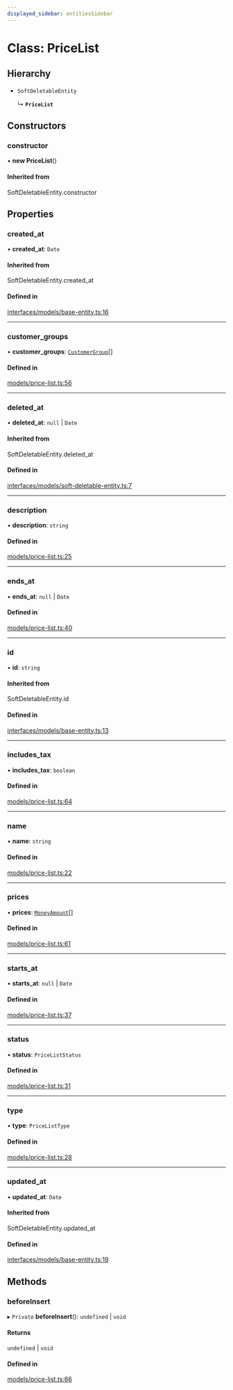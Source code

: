 ```yaml
---
displayed_sidebar: entitiesSidebar
---
```


# Class: PriceList

## Hierarchy

- `SoftDeletableEntity`

  ↳ **`PriceList`**

## Constructors

### constructor

• **new PriceList**()

#### Inherited from

SoftDeletableEntity.constructor

## Properties

### created\_at

• **created\_at**: `Date`

#### Inherited from

SoftDeletableEntity.created\_at

#### Defined in

[interfaces/models/base-entity.ts:16](https://github.com/cloudnepal/medusa/blob/546577a8/packages/medusa/src/interfaces/models/base-entity.ts#L16)

___

### customer\_groups

• **customer\_groups**: [`CustomerGroup`](CustomerGroup.md)[]

#### Defined in

[models/price-list.ts:56](https://github.com/cloudnepal/medusa/blob/546577a8/packages/medusa/src/models/price-list.ts#L56)

___

### deleted\_at

• **deleted\_at**: ``null`` \| `Date`

#### Inherited from

SoftDeletableEntity.deleted\_at

#### Defined in

[interfaces/models/soft-deletable-entity.ts:7](https://github.com/cloudnepal/medusa/blob/546577a8/packages/medusa/src/interfaces/models/soft-deletable-entity.ts#L7)

___

### description

• **description**: `string`

#### Defined in

[models/price-list.ts:25](https://github.com/cloudnepal/medusa/blob/546577a8/packages/medusa/src/models/price-list.ts#L25)

___

### ends\_at

• **ends\_at**: ``null`` \| `Date`

#### Defined in

[models/price-list.ts:40](https://github.com/cloudnepal/medusa/blob/546577a8/packages/medusa/src/models/price-list.ts#L40)

___

### id

• **id**: `string`

#### Inherited from

SoftDeletableEntity.id

#### Defined in

[interfaces/models/base-entity.ts:13](https://github.com/cloudnepal/medusa/blob/546577a8/packages/medusa/src/interfaces/models/base-entity.ts#L13)

___

### includes\_tax

• **includes\_tax**: `boolean`

#### Defined in

[models/price-list.ts:64](https://github.com/cloudnepal/medusa/blob/546577a8/packages/medusa/src/models/price-list.ts#L64)

___

### name

• **name**: `string`

#### Defined in

[models/price-list.ts:22](https://github.com/cloudnepal/medusa/blob/546577a8/packages/medusa/src/models/price-list.ts#L22)

___

### prices

• **prices**: [`MoneyAmount`](MoneyAmount.md)[]

#### Defined in

[models/price-list.ts:61](https://github.com/cloudnepal/medusa/blob/546577a8/packages/medusa/src/models/price-list.ts#L61)

___

### starts\_at

• **starts\_at**: ``null`` \| `Date`

#### Defined in

[models/price-list.ts:37](https://github.com/cloudnepal/medusa/blob/546577a8/packages/medusa/src/models/price-list.ts#L37)

___

### status

• **status**: `PriceListStatus`

#### Defined in

[models/price-list.ts:31](https://github.com/cloudnepal/medusa/blob/546577a8/packages/medusa/src/models/price-list.ts#L31)

___

### type

• **type**: `PriceListType`

#### Defined in

[models/price-list.ts:28](https://github.com/cloudnepal/medusa/blob/546577a8/packages/medusa/src/models/price-list.ts#L28)

___

### updated\_at

• **updated\_at**: `Date`

#### Inherited from

SoftDeletableEntity.updated\_at

#### Defined in

[interfaces/models/base-entity.ts:19](https://github.com/cloudnepal/medusa/blob/546577a8/packages/medusa/src/interfaces/models/base-entity.ts#L19)

## Methods

### beforeInsert

▸ `Private` **beforeInsert**(): `undefined` \| `void`

#### Returns

`undefined` \| `void`

#### Defined in

[models/price-list.ts:66](https://github.com/cloudnepal/medusa/blob/546577a8/packages/medusa/src/models/price-list.ts#L66)
